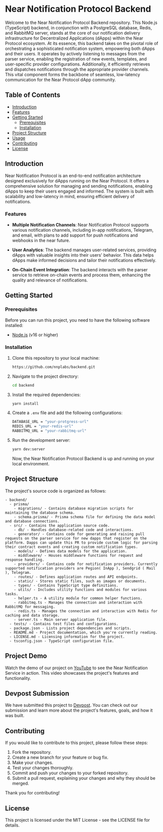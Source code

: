 # Near Notification Protocol Backend

Welcome to the Near Notification Protocol Backend repository. This Node.js (TypeScript) backend, in conjunction with a PostgreSQL database, Redis, and RabbitMQ server, stands at the core of our notification delivery infrastructure for Decentralized Applications (dApps) within the Near Protocol ecosystem. At its essence, this backend takes on the pivotal role of orchestrating a sophisticated notification system, empowering both dApps and their users. It operates by actively listening to messages from the parser service, enabling the registration of new events, templates, and user-specific provider configurations. Additionally, it efficiently retrieves and dispatches notifications through the appropriate provider channels. This vital component forms the backbone of seamless, low-latency communication for the Near Protocol dApp community.
## Table of Contents

- [Introduction](#introduction)
- [Features](#features)
- [Getting Started](#getting-started)
  - [Prerequisites](#prerequisites)
  - [Installation](#installation)
- [Project Structure](#project-structure)
- [Usage](#usage)
- [Contributing](#contributing)
- [License](#license)

## Introduction

Near Notification Protocol is an end-to-end notification architecture designed exclusively for dApps running on the Near Protocol. It offers a comprehensive solution for managing and sending notifications, enabling dApps to keep their users engaged and informed. The system is built with scalability and low-latency in mind, ensuring efficient delivery of notifications.

### Features

- **Multiple Notification Channels**: Near Notification Protocol supports various notification channels, including in-app notifications, Telegram, and email, with plans to add support for push notifications and webhooks in the near future.

- **User Analytics**: The backend manages user-related services, providing dApps with valuable insights into their users' behavior. This data helps dApps make informed decisions and tailor their notifications effectively.

- **On-Chain Event Integration**: The backend interacts with the parser service to retrieve on-chain events and process them, enhancing the quality and relevance of notifications.

## Getting Started

### Prerequisites

Before you can run this project, you need to have the following software installed:

- [Node.js](https://nodejs.org/) (v16 or higher)

### Installation

1. Clone this repository to your local machine:

   ```bash
   https://github.com/nnplabs/backend.git

2. Navigate to the project directory:

   ```bash
   cd backend

3. Install the required dependencies:

   ```bash
   yarn install

4. Create a `.env` file and add the following configurations:

   ```bash
   DATABASE_URL = "your-protgress-url"
   REDIS_URL = "your-redis-url"
   RABBITMQ_URL = "your-rabbitmq-url"

5. Run the development server:
   ```bash
   yarn dev:server
   ```
   
   Now, the Near Notification Protocol Backend is up and running on your local environment.

## Project Structure
The project's source code is organized as follows:

```
- backend/
  - prisma/
    - migrations/ - Contains database migration scripts for maintaining the database schema.
    - schema.prisma/ - Prisma schema file for defining the data model and database connections.
  - src/ - Contains the application source code.
    - db/ - Handles database-related code and interactions.
    - generator/ - Contains code for generating and raising pull requests on the parser service for new dapps that register on the platform. Dapps can update this PR to provide custom logic for parsing their contract events and creating custom notification types.
    - models/ - Defines data models for the application.
    - middleware/ - Houses middleware functions for request and response handling.
    - providers/ - Contains code for notification providers. Currently supported notification providers are Pegion( InApp ), Sendgrid ( Mail ), Telegram. 
    - routes/ - Defines application routes and API endpoints.
    - static/ - Stores static files, such as images or documents.
    - types/ - Contains TypeScript type definitions.
    - utils/ - Includes utility functions and modules for various tasks.
    - helper.ts - A utility module for common helper functions.
    - rabbitmq.ts - Manages the connection and interaction with RabbitMQ for messaging.
    - redis.ts - Manages the connection and interaction with Redis for caching and data storage.
    - server.ts - Main server application file.
  - tests/ - Contains test files and configurations.
  - package.json - Lists project dependencies and scripts.
  - README.md - Project documentation, which you're currently reading.
  - LICENSE.md - Licensing information for the project.
  - tsconfig.json - TypeScript configuration file.
```

## Project Demo

Watch the demo of our project on [YouTube](https://youtu.be/EeZOyy3B3FM) to see the Near Notification Service in action. This video showcases the project's features and functionality.

## Devpost Submission

We have submitted this project to [Devpost](https://devpost.com/software/near-notification-service). You can check out our submission and learn more about the project's features, goals, and how it was built.


## Contributing
If you would like to contribute to this project, please follow these steps:

1. Fork the repository.
2. Create a new branch for your feature or bug fix.
3. Make your changes.
4. Test your changes thoroughly.
5. Commit and push your changes to your forked repository.
6. Submit a pull request, explaining your changes and why they should be merged.

Thank you for contributing!

## License
This project is licensed under the MIT License - see the LICENSE file for details.
